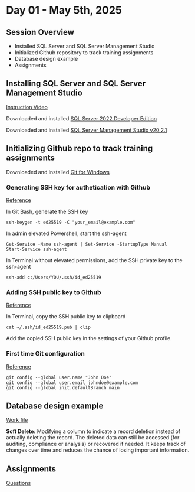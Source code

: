 # Day 01 - May 5th, 2025

## Session Overview
- Installed SQL Server and SQL Server Management Studio
- Initialized Github repository to track training assignments
- Database design example
- Assignments

## Installing SQL Server and SQL Server Management Studio
[Instruction Video](https://youtu.be/7Cpigeoh0WI?si=z0abAkhF-enWG6nA)

Downloaded and installed [SQL Server 2022 Developer Edition](https://www.microsoft.com/en-us/sql-server/sql-server-downloads?msockid=26110e4ba16e6d61115b1b9ea0c36ce6)

Downloaded and installed [SQL Server Management Studio v20.2.1](https://learn.microsoft.com/en-us/ssms/download-sql-server-management-studio-ssms)

## Initializing Github repo to track training assignments
Downloaded and installed [Git for Windows](https://git-scm.com/downloads/win)

### Generating SSH key for authetication with Github
[Reference](https://docs.github.com/en/authentication/connecting-to-github-with-ssh/generating-a-new-ssh-key-and-adding-it-to-the-ssh-agent)

In Git Bash, generate the SSH key
```
ssh-keygen -t ed25519 -C "your_email@example.com"
```

In admin elevated Powershell, start the ssh-agent
```
Get-Service -Name ssh-agent | Set-Service -StartupType Manual
Start-Service ssh-agent
```

In Terminal without elevated permissions, add the SSH private key to the ssh-agent
```
ssh-add c:/Users/YOU/.ssh/id_ed25519
```

### Adding SSH public key to Github
[Reference](https://docs.github.com/en/authentication/connecting-to-github-with-ssh/adding-a-new-ssh-key-to-your-github-account)

In Terminal, copy the SSH public key to clipboard
```
cat ~/.ssh/id_ed25519.pub | clip
```

Add the copied SSH public key in the settings of your Github profile.

### First time Git configuration
[Reference](https://git-scm.com/book/en/v2/Getting-Started-First-Time-Git-Setup)
```
git config --global user.name "John Doe"
git config --global user.email johndoe@example.com
git config --global init.defaultBranch main
```

## Database design example
[Work file](database-design.txt)

**Soft Delete:** Modifying a column to indicate a record deletion instead of actually deleting the record. The deleted data can still be accessed (for auditing, compliance or analysis) or recovered if needed. It keeps track of changes over time and reduces the chance of losing important information.

## Assignments
[Questions](questions.txt)